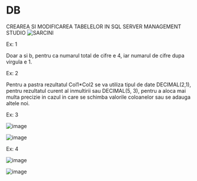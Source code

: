 # DB
CREAREA SI MODIFICAREA TABELELOR IN SQL SERVER MANAGEMENT STUDIO 
![SARCINI](https://user-images.githubusercontent.com/34598688/45611772-45316e80-ba69-11e8-924b-44c39e00174f.png)

Ex: 1

Doar a si b, pentru ca numarul total de cifre e 4, iar numarul de cifre dupa virgula e 1.

Ex: 2

Pentru a pastra rezultatul Col1*Col2 se va utiliza tipul de date DECIMAL(2,1), pentru rezultatul curent al inmultirii sau DECIMAL(5, 3), pentru a aloca mai multa precizie in cazul in care se schimba valorile coloanelor sau se adauga altele noi.

Ex: 3

![image](https://user-images.githubusercontent.com/34598802/46935569-35a34680-d064-11e8-9476-af6c8217acda.png)

![image](https://user-images.githubusercontent.com/34598802/46935593-48b61680-d064-11e8-9d6a-ce7771f73368.png)

Ex: 4

![image](https://user-images.githubusercontent.com/34598802/46935624-5ff50400-d064-11e8-9b62-f3e6d5a49a52.png)

![image](https://user-images.githubusercontent.com/34598802/46935638-6c795c80-d064-11e8-9bd8-b01c70bf9919.png)








